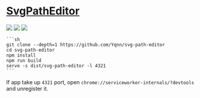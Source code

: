 # [SvgPathEditor](https://github.com/Yqnn/svg-path-editor)

![](https://img.shields.io/github/license/Yqnn/svg-path-editor?style=flat-square) ![](https://img.shields.io/github/last-commit/scillidan/svg-path-editor/master?label=last%20commit%20(fork)&style=flat-square) ![](https://img.shields.io/badge/Vercel-black?style=flat&logo=Vercel&logoColor=white)

````{tab} From source
```sh
git clone --depth=1 https://github.com/Yqnn/svg-path-editor
cd svg-path-editor
npm install
npm run build
serve -s dist/svg-path-editor -l 4321
```
````

If app take up `4321` port, open `chrome://serviceworker-internals/?devtools` and unregister it.
